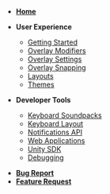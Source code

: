 - [**Home**](Home)
- **User Experience**
    * [Getting Started](GettingStarted)
    * [Overlay Modifiers](OverlayModifiers)
    * [Overlay Settings](Settings)
    * [Overlay Snapping](WindowSnapping)
    * [Layouts](LayoutSystem)
    * [Themes](Themes)
    

- **Developer Tools**
    * [Keyboard Soundpacks](KeyboardSoundPacks)
    * [Keyboard Layout](KeyboardLayout)
    * [Notifications API](NotificationsAPI)
    * [Web Applications](WebApplications)
    * [Unity SDK](UnitySDK)
    * [Debugging](Debugging)



* [**Bug Report**](https://github.com/Xiexe/XSOverlay-Issue-Tracker/issues/new?assignees=&labels=bug&template=bug_report.md&title=)
* [**Feature Request**](https://github.com/Xiexe/XSOverlay-Issue-Tracker/issues/new?assignees=&labels=feature+req.&template=feature_request.md&title=)